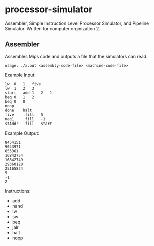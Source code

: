 processor-simulator
===================

Assembler, Simple Instruction Level Processor Simulator, and Pipeline Simulator. Written for computer orginization 2. 

Assembler 
----
Assembles Mips code and outputs a file that the simulators can read. 


`usage: ./a.out <assembly-code-file> <machine-code-file>` <br>

Example Input:
```
lw	0	1	five	
lw	1	2	3		
start	add	1	2	1		
beq	0	1	2		
beq	0	0	
noop
done	halt				
five	.fill	5
neg1	.fill	-1
stAddr	.fill	start	    
```
Example Output:
```
8454151
9043971
655361
16842754
16842749
29360128
25165824
5
-1
2
```
Instructions:
*   add   
*   nand   
*   lw   
*   sw   
*   beq   
*   jalr   
*   halt   
*   noop   


